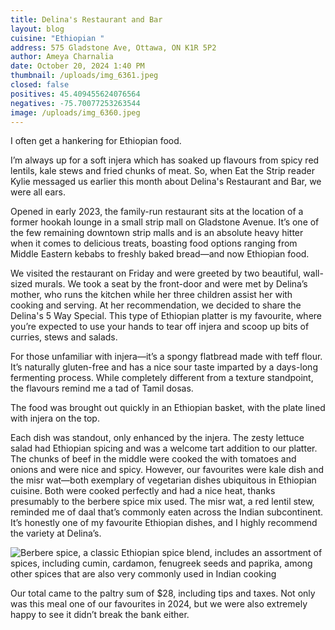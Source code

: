 ```yaml
---
title: Delina's Restaurant and Bar
layout: blog
cuisine: "Ethiopian "
address: 575 Gladstone Ave, Ottawa, ON K1R 5P2
author: Ameya Charnalia
date: October 20, 2024 1:40 PM
thumbnail: /uploads/img_6361.jpeg
closed: false
positives: 45.409455624076564
negatives: -75.70077253263544
image: /uploads/img_6360.jpeg
---
```

I often get a hankering for Ethiopian food.

I’m always up for a soft injera which has soaked up flavours from spicy red lentils, kale stews and fried chunks of meat. So, when Eat the Strip reader Kylie messaged us earlier this month about Delina's Restaurant and Bar, we were all ears.

Opened in early 2023, the family-run restaurant sits at the location of a former hookah lounge in a small strip mall on Gladstone Avenue. It’s one of the few remaining downtown strip malls and is an absolute heavy hitter when it comes to delicious treats, boasting food options ranging from Middle Eastern kebabs to freshly baked bread—and now Ethiopian food.

We visited the restaurant on Friday and were greeted by two beautiful, wall-sized murals. We took a seat by the front-door and were met by Delina’s mother, who runs the kitchen while her three children assist her with cooking and serving. At her recommendation, we decided to share the Delina's 5 Way Special. This type of Ethiopian platter is my favourite, where you’re expected to use your hands to tear off injera and scoop up bits of curries, stews and salads.

For those unfamiliar with injera—it’s a spongy flatbread made with teff flour. It’s naturally gluten-free and has a nice sour taste imparted by a days-long fermenting process. While completely different from a texture standpoint, the flavours remind me a tad of Tamil dosas.

The food was brought out quickly in an Ethiopian basket, with the plate lined with injera on the top. 

Each dish was standout, only enhanced by the injera. The zesty lettuce salad had Ethiopian spicing and was a welcome tart addition to our platter. The chunks of beef in the middle were cooked the with tomatoes and onions and were nice and spicy. However, our favourites were kale dish and the misr wat—both exemplary of vegetarian dishes ubiquitous in Ethiopian cuisine.  Both were cooked perfectly and had a nice heat, thanks presumably to the berbere spice mix used. The misr wat, a red lentil stew, reminded me of daal that’s commonly eaten across the Indian subcontinent. It’s honestly one of my favourite Ethiopian dishes, and I highly recommend the variety at Delina’s.

![Berbere spice, a classic Ethiopian spice blend, includes an assortment of spices, including cumin, cardamon, fenugreek seeds and paprika, among other spices that are also very commonly used in Indian cooking ](/uploads/img_6361.jpeg "Delina's Restaurant and Bar 5 Way Special")

Our total came to the paltry sum of $28, including tips and taxes. Not only was this meal one of our favourites in 2024, but we were also extremely happy to see it didn’t break the bank either.